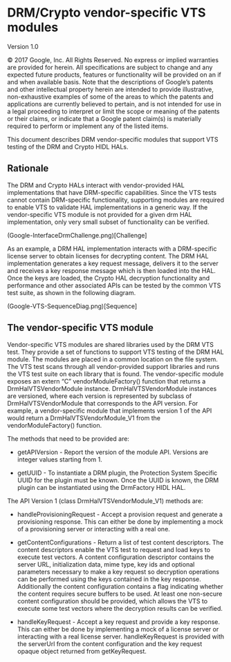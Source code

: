 # DRM/Crypto vendor-specific VTS modules

Version 1.0

© 2017 Google, Inc. All Rights Reserved. No express or implied warranties are provided for herein. All specifications are subject to change and any expected future products, features or functionality will be provided on an if and when available basis. Note that the descriptions of Google’s patents and other intellectual property herein are intended to provide illustrative, non-exhaustive examples of some of the areas to which the patents and applications are currently believed to pertain, and is not intended for use in a legal proceeding to interpret or limit the scope or meaning of the patents or their claims, or indicate that a Google patent claim(s) is materially required to perform or implement any of the listed items.

This document describes DRM vendor-specific modules that support VTS testing of the DRM and Crypto HIDL HALs.

## Rationale

The DRM and Crypto HALs interact with vendor-provided HAL implementations that have DRM-specific capabilities. Since the VTS tests cannot contain DRM-specific functionality, supporting modules are required to enable VTS to validate HAL implementations in a generic way. If the vendor-specific VTS module is not provided for a given drm HAL implementation, only very small subset of functionality can be verified.

(Google-InterfaceDrmChallenge.png)[Challenge]

As an example, a DRM HAL implementation interacts with a DRM-specific license server to obtain licenses for decrypting content. The DRM HAL implementation generates a key request message, delivers it to the server and receives a key response message which is then loaded into the HAL. Once the keys are loaded, the Crypto HAL decryption functionality and performance and other associated APIs can be tested by the common VTS test suite, as shown in the following diagram.

(Google-VTS-SequenceDiag.png)[Sequence]

## The vendor-specific VTS module

Vendor-specific VTS modules are shared libraries used by the DRM VTS test. They provide a set of functions to support VTS testing of the DRM HAL module.
The modules are placed in a common location on the file system. The VTS test scans through all vendor-provided support libraries and runs the VTS test suite on each library that is found.
The vendor-specific module exposes an extern “C” vendorModuleFactory() function that returns a DrmHalVTSVendorModule instance. DrmHalVTSVendorModule instances are versioned, where each version is represented by subclass of DrmHalVTSVendorModule that corresponds to the API version. For example, a vendor-specific module that implements version 1 of the API would return a DrmHalVTSVendorModule_V1 from the vendorModuleFactory() function.

The methods that need to be provided are:

* getAPIVersion - Report the version of the module API. Versions are integer values
starting from 1.

* getUUID - To instantiate a DRM plugin, the Protection System Specific UUID for the
plugin must be known. Once the UUID is known, the DRM plugin can be instantiated
using the DrmFactory HIDL HAL.

The API Version 1 (class DrmHalVTSVendorModule_V1) methods are:

* handleProvisioningRequest - Accept a provision request and generate a provisioning
response. This can either be done by implementing a mock of a provisioning server or
interacting with a real one.

* getContentConfigurations - Return a list of test content descriptors. The content
descriptors enable the VTS test to request and load keys to execute test vectors. A
content configuration descriptor contains the server URL, initialization data, mime type,
key ids and optional parameters necessary to make a key request so decryption
operations can be performed using the keys contained in the key response. Additionally
the content configuration contains a flag indicating whether the content requires secure
buffers to be used. At least one non-secure content configuration should be provided,
which allows the VTS to execute some test vectors where the decryption results can be
verified.

* handleKeyRequest - Accept a key request and provide a key response. This can either
be done by implementing a mock of a license server or interacting with a real license
server. handleKeyRequest is provided with the serverUrl from the content configuration
and the key request opaque object returned from getKeyRequest.
